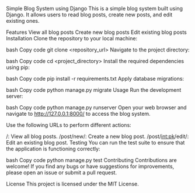 Simple Blog System using Django
This is a simple blog system built using Django. It allows users to read blog posts, create new posts, and edit existing ones.

Features
View all blog posts
Create new blog posts
Edit existing blog posts
Installation
Clone the repository to your local machine:

bash
Copy code
git clone <repository_url>
Navigate to the project directory:

bash
Copy code
cd <project_directory>
Install the required dependencies using pip:

bash
Copy code
pip install -r requirements.txt
Apply database migrations:

bash
Copy code
python manage.py migrate
Usage
Run the development server:

bash
Copy code
python manage.py runserver
Open your web browser and navigate to http://127.0.0.1:8000/ to access the blog system.

Use the following URLs to perform different actions:

/: View all blog posts.
/post/new/: Create a new blog post.
/post/<int:pk>/edit/: Edit an existing blog post.
Testing
You can run the test suite to ensure that the application is functioning correctly:

bash
Copy code
python manage.py test
Contributing
Contributions are welcome! If you find any bugs or have suggestions for improvements, please open an issue or submit a pull request.

License
This project is licensed under the MIT License.
